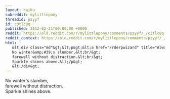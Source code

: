```yaml
---
layout: haiku
subreddit: mylittlepony
threadid: pzyyf
id: c3tlc8q
published: 2012-02-21T00:00:00 +0000
reddit: https://old.reddit.com/r/mylittlepony/comments/pzyyf/_/c3tlc8q
reddit_context: https://old.reddit.com/r/mylittlepony/comments/pzyyf/_/c3tlc8q?context=3
html: |
   &lt;div class="md"&gt;&lt;p&gt;&lt;a href="/rderpwizard" title="Always Relevant / Existance Without Regret / Paper Bag Princess"&gt;&lt;/a&gt;
   No winter&amp;#39;s slumber,&lt;br/&gt;
   farewell without distraction.&lt;br/&gt;
   Sparkle shines above.&lt;/p&gt;
   &lt;/div&gt;
---
```


[](/rderpwizard "Always Relevant / Existance Without Regret / Paper Bag Princess")
No winter's slumber,  
farewell without distraction.  
Sparkle shines above.